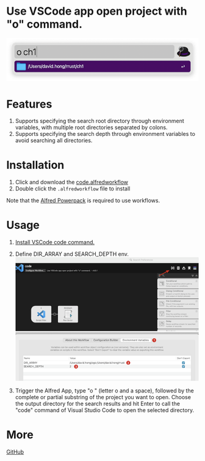 # Use VSCode app open project with "o" command.

![01.png](./img/01.png)

# Features

1. Supports specifying the search root directory through environment variables, with multiple root directories separated by colons.
2. Supports specifying the search depth through environment variables to avoid searching all directories.

# Installation

1. Click and download the [code.alfredworkflow](https://github.com/davidhong1/alfred-open-with-vscode-workflow/blob/main/code.alfredworkflow)
2. Double click the `.alfredworkflow` file to install

Note that the [Alfred Powerpack](https://www.alfredapp.com/powerpack/) is required to use workflows.

# Usage

1. [Install VSCode code command.](https://code.visualstudio.com/docs/setup/mac)

2. Define DIR_ARRAY and SEARCH_DEPTH env.
   ![02.png](./img/02.png)
   ![03.png](./img/03.png)

3. Trigger the Alfred App, type "o " (letter o and a space), followed by the complete or partial substring of the project you want to open. Choose the output directory for the search results and hit Enter to call the "code" command of Visual Studio Code to open the selected directory.

# More

[GitHub](https://github.com/davidhong1/alfred-open-with-vscode-workflow)
